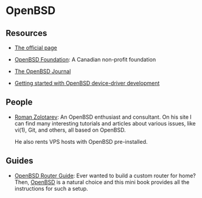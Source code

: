 OpenBSD
=======

## Resources

 - [The official page][openbsd]
 - [OpenBSD Foundation](https://www.openbsdfoundation.org):
   A Canadian non-profit foundation
 - [The OpenBSD Journal](http://undeadly.org/)

 - [Getting started with OpenBSD device-driver development](https://www.openbsd.org/papers/eurobsdcon2017-device-drivers.pdf)


## People

 - [Roman Zolotarev](https://www.romanzolotarev.com/):
   An OpenBSD enthusiast and consultant.  On his site I can find many
   interesting tutorials and articles about various issues, like vi(1), Git, and
   others, all based on OpenBSD.

   He also rents VPS hosts with OpenBSD pre-installed.


## Guides ##

 * [OpenBSD Router Guide](https://openbsdrouterguide.net/):
   Ever wanted to build a custom router for home?  Then, [OpenBSD][openbsd] is a
   natural choice and this mini book provides all the instructions for such a
   setup.


[openbsd]:		http://www.openbsd.org/
